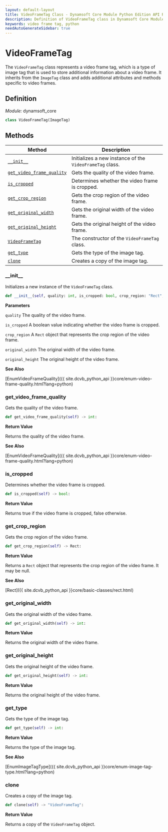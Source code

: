 ```yaml
---
layout: default-layout
title: VideoFrameTag Class - Dynamsoft Core Module Python Edition API Reference
description: Definition of VideoFrameTag class in Dynamsoft Core Module Python Edition.
keywords: video frame tag, python
needAutoGenerateSidebar: true
---
```


# VideoFrameTag

The `VideoFrameTag` class represents a video frame tag, which is a type of image tag that is used to store additional information about a video frame. It inherits from the `ImageTag` class and adds additional attributes and methods specific to video frames.

## Definition

*Module:* dynamsoft_core

```python
class VideoFrameTag(ImageTag) 
```

## Methods

| Method               | Description |
|----------------------|-------------|
| [`__init__`](#__init__) | Initializes a new instance of the `VideoFrameTag` class. |
| [`get_video_frame_quality`](#get_video_frame_quality) | Gets the quality of the video frame.|
| [`is_cropped`](#is_cropped) | Determines whether the video frame is cropped. |
| [`get_crop_region`](#get_crop_region) | Gets the crop region of the video frame. |
| [`get_original_width`](#get_original_width) | Gets the original width of the video frame. |
| [`get_original_height`](#get_original_height) | Gets the original height of the video frame. |
| [`VideoFrameTag`](#VideoFrameTag-constructor) | The constructor of the `VideoFrameTag` class. |
| [`get_type`](#get_type) | Gets the type of the image tag. |
| [`clone`](#clone) | Creates a copy of the image tag. |

### \_\_init\_\_

Initializes a new instance of the `VideoFrameTag` class.

```python
def __init__(self, quality: int, is_cropped: bool, crop_region: "Rect", original_width: int, original_height: int):
```

**Parameters**

`quality` The quality of the video frame.

`is_cropped` A boolean value indicating whether the video frame is cropped.

`crop_region` A `Rect` object that represents the crop region of the video frame.

`original_width` The original width of the video frame.

`original_height` The original height of the video frame.

**See Also**

[EnumVideoFrameQuality]({{ site.dcvb_python_api }}core/enum-video-frame-quality.html?lang=python)

### get_video_frame_quality

Gets the quality of the video frame.

```python
def get_video_frame_quality(self) -> int:
```

**Return Value**

Returns the quality of the video frame.

**See Also**

[EnumVideoFrameQuality]({{ site.dcvb_python_api }}core/enum-video-frame-quality.html?lang=python)

### is_cropped

Determines whether the video frame is cropped.

```python
def is_cropped(self) -> bool:
```

**Return Value**

Returns true if the video frame is cropped, false otherwise.

### get_crop_region

Gets the crop region of the video frame.

```python
def get_crop_region(self) -> Rect:
```

**Return Value**

Returns a `Rect` object that represents the crop region of the video frame. It may be null.

**See Also**

[Rect]({{ site.dcvb_python_api }}core/basic-classes/rect.html)

### get_original_width

Gets the original width of the video frame.

```python
def get_original_width(self) -> int:
```

**Return Value**

Returns the original width of the video frame.

### get_original_height

Gets the original height of the video frame.

```python
def get_original_height(self) -> int:
```

**Return Value**

Returns the original height of the video frame.

### get_type

Gets the type of the image tag.

```python
def get_type(self) -> int:
```

**Return Value**

Returns the type of the image tag.

**See Also**

[EnumImageTagType]({{ site.dcvb_python_api }}core/enum-image-tag-type.html?lang=python)

### clone

Creates a copy of the image tag.

```python
def clone(self) -> "VideoFrameTag":
```

**Return Value**

Returns a copy of the `VideoFrameTag` object.
